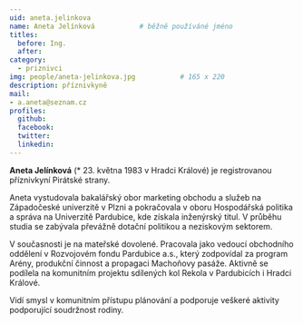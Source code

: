 ```yaml
---
uid: aneta.jelinkova
name: Aneta Jelínková   		# běžně používáné jméno
titles:
  before: Ing.
  after:
category:
  - priznivci
img: people/aneta-jelinkova.jpg           # 165 x 220
description: příznivkyně
mail:
- a.aneta@seznam.cz
profiles:
  github:
  facebook:
  twitter:
  linkedin:
---
```


**Aneta Jelínková** (* 23. května 1983 v Hradci Králové) je registrovanou příznivkyní Pirátské strany.

Aneta vystudovala bakalářský obor marketing obchodu a služeb na Západočeské univerzitě v Plzni a pokračovala v oboru Hospodářská politika a správa na Univerzitě Pardubice, kde získala inženýrský titul. V průběhu studia se zabývala převážně dotační politikou a neziskovým sektorem.

V současnosti je na mateřské dovolené. Pracovala jako vedoucí obchodního oddělení v Rozvojovém fondu Pardubice a.s., který zodpovídal za program Arény, produkční činnost a propagaci Machoňovy pasáže. Aktivně se podílela na komunitním projektu sdílených kol Rekola v Pardubicích i Hradci Králové.

Vidí smysl v komunitním přístupu plánování a podporuje veškeré aktivity podporující soudržnost rodiny.
